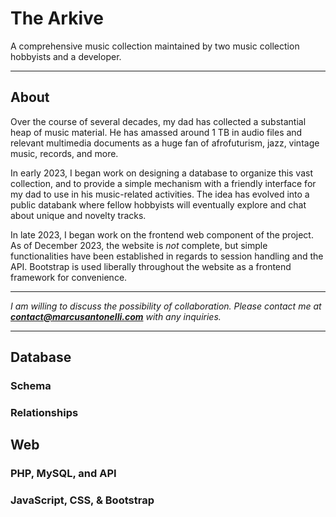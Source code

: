 # The Arkive

A comprehensive music collection maintained by two music collection hobbyists and a developer.

---

## About

Over the course of several decades, my dad has collected a substantial heap of music material. 
He has amassed around 1 TB in audio files and relevant multimedia documents as a huge fan of 
afrofuturism, jazz, vintage music, records, and more. 

In early 2023, I began work on designing a database to organize this vast collection, and to
provide a simple mechanism with a friendly interface for my dad to use in his music-related activities.
The idea has evolved into a public databank where fellow hobbyists will eventually explore and 
chat about unique and novelty tracks.

In late 2023, I began work on the frontend web component of the project. As of December 2023, the
website is *not* complete, but simple functionalities have been established in regards to session
handling and the API. Bootstrap is used liberally throughout the website as a frontend framework for convenience.

---

*I am willing to discuss the possibility of collaboration. Please
contact me at **contact@marcusantonelli.com** with any inquiries.*

---

## Database

### Schema

### Relationships

## Web

### PHP, MySQL, and API

### JavaScript, CSS, & Bootstrap
